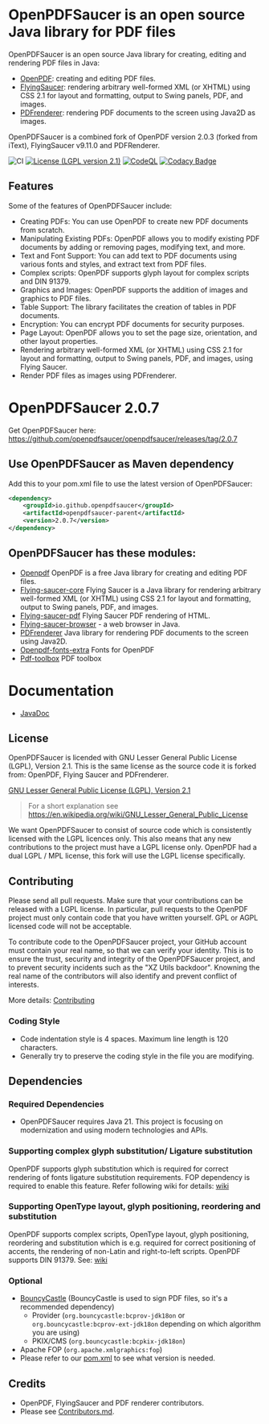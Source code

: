 # OpenPDFSaucer is an open source Java library for PDF files

OpenPDFSaucer is an open source Java library for creating, editing and rendering PDF files in Java:
- [OpenPDF](openpdf): creating and editing PDF files.
- [FlyingSaucer](flying-saucer-pdf): rendering arbitrary well-formed XML (or XHTML) using CSS 2.1 for layout and formatting, output to Swing panels, PDF, and images.
- [PDFrenderer](PDFrenderer): rendering PDF documents to the screen using Java2D as images.

OpenPDFSaucer is a combined fork of OpenPDF version 2.0.3 (forked from iText), FlyingSaucer v9.11.0 and PDFRenderer. 

![CI](https://github.com/openpdfsaucer/openpdfsaucer/actions/workflows/maven.yml/badge.svg)
[![License (LGPL version 2.1)](https://img.shields.io/badge/license-GNU%20LGPL%20version%202.1-blue.svg?style=flat-square)](http://opensource.org/licenses/LGPL-2.1)
[![CodeQL](https://github.com/openpdfsaucer/openpdfsaucer/actions/workflows/github-code-scanning/codeql/badge.svg)](https://github.com/openpdfsaucer/openpdfsaucer/actions/workflows/github-code-scanning/codeql)
[![Codacy Badge](https://app.codacy.com/project/badge/Grade/fa63ee335ecb4225808d1b4f3e4d6392)](https://app.codacy.com/gh/openpdfsaucer/openpdfsaucer/dashboard?utm_source=gh&utm_medium=referral&utm_content=&utm_campaign=Badge_grade)


## Features

Some of the features of OpenPDFSaucer include:

* Creating PDFs: You can use OpenPDF to create new PDF documents from scratch.
* Manipulating Existing PDFs: OpenPDF allows you to modify existing PDF documents by adding or removing pages, modifying
  text, and more.
* Text and Font Support: You can add text to PDF documents using various fonts and styles, and extract text from PDF
  files.
* Complex scripts: OpenPDF supports glyph layout for complex scripts and DIN 91379.
* Graphics and Images: OpenPDF supports the addition of images and graphics to PDF files.
* Table Support: The library facilitates the creation of tables in PDF documents.
* Encryption: You can encrypt PDF documents for security purposes.
* Page Layout: OpenPDF allows you to set the page size, orientation, and other layout properties.
* Rendering arbitrary well-formed XML (or XHTML) using CSS 2.1 for layout and formatting, output to Swing panels, PDF, and images, using Flying Saucer.
* Render PDF files as images using PDFrenderer.

# OpenPDFSaucer 2.0.7
Get OpenPDFSaucer here: https://github.com/openpdfsaucer/openpdfsaucer/releases/tag/2.0.7  


## Use OpenPDFSaucer as Maven dependency

Add this to your pom.xml file to use the latest version of OpenPDFSaucer:

```xml
<dependency>
    <groupId>io.github.openpdfsaucer</groupId>
    <artifactId>openpdfsaucer-parent</artifactId>
    <version>2.0.7</version>
</dependency>
```


## OpenPDFSaucer has these modules:
* [Openpdf](openpdf) OpenPDF is a free Java library for creating and editing PDF files.
* [Flying-saucer-core](flying-saucer-core) Flying Saucer is a Java library for rendering arbitrary well-formed XML (or XHTML) using CSS 2.1 for layout and formatting, output to Swing panels, PDF, and images.
* [Flying-saucer-pdf](flying-saucer-pdf) Flying Saucer PDF rendering of HTML.
* [Flying-saucer-browser](flying-saucer-browser) - a web browser in Java. 
* [PDFrenderer](PDFrenderer) Java library for rendering PDF documents to the screen using Java2D.
* [Openpdf-fonts-extra](openpdf-fonts-extra) Fonts for OpenPDF
* [Pdf-toolbox](pdf-toolbox) PDF toolbox

# Documentation
* [JavaDoc](https://openpdfsaucer.github.io/openpdfsaucer/)

## License
OpenPDFSaucer is licended with GNU Lesser General Public License (LGPL), Version 2.1. This is the same license as the source code it is forked from: OpenPDF, Flying Saucer and PDFrenderer.

[GNU Lesser General Public License (LGPL), Version 2.1](https://www.gnu.org/licenses/old-licenses/lgpl-2.1)

> For a short explanation see https://en.wikipedia.org/wiki/GNU_Lesser_General_Public_License

We want OpenPDFSaucer to consist of source code which is consistently licensed with the LGPL 
licences only. This also means that any new contributions to the project must have a LGPL license only.
OpenPDF had a dual LGPL / MPL license, this fork will use the LGPL license specifically.

## Contributing

  Please send all pull requests. Make sure that your contributions can be
released with a LGPL license. In particular, pull requests to the OpenPDF project must
only contain code that you have written yourself. GPL or AGPL licensed code will not be acceptable.

To contribute code to the OpenPDFSaucer project, your GitHub account must contain your real name, so that
we can verify your identity. This is to ensure the trust, security and integrity of the OpenPDFSaucer
project, and to prevent security incidents such as the "XZ Utils backdoor". Knowning the real name
of the contributors will also identify and prevent conflict of interests.

More details: [Contributing](CONTRIBUTING.md)

### Coding Style

- Code indentation style is 4 spaces. Maximum line length is 120 characters.
- Generally try to preserve the coding style in the file you are modifying.

## Dependencies

### Required Dependencies

- OpenPDFSaucer requires Java 21. This project is focusing on modernization and using modern technologies and APIs.

### Supporting complex glyph substitution/ Ligature substitution

OpenPDF supports glyph substitution which is required for correct rendering of fonts ligature substitution requirements.
FOP dependency is required to enable this feature. Refer following wiki for
details: [wiki](https://github.com/LibrePDF/OpenPDF/wiki/Multi-byte-character-language-support-with-TTF-fonts)

### Supporting OpenType layout, glyph positioning, reordering and substitution

OpenPDF supports complex scripts, OpenType layout, glyph positioning, reordering and substitution which is e.g. required for correct
positioning of accents, the rendering of non-Latin and right-to-left scripts. OpenPDF supports DIN 91379.
See: [wiki](https://github.com/openpdfsaucer/openpdfsaucer/wiki/OpenPDF:-Accents,-DIN-91379,-non-Latin-scripts)

### Optional

- [BouncyCastle](https://www.bouncycastle.org/) (BouncyCastle is used to sign PDF files, so it's a recommended
  dependency)
  - Provider (`org.bouncycastle:bcprov-jdk18on` or `org.bouncycastle:bcprov-ext-jdk18on` depending
    on which algorithm you are using)
  - PKIX/CMS (`org.bouncycastle:bcpkix-jdk18on`)
- Apache FOP (`org.apache.xmlgraphics:fop`)
- Please refer to our [pom.xml](pom.xml) to see what version is needed.

## Credits
- OpenPDF, FlyingSaucer and PDF renderer contributors.
- Please see [Contributors.md](Contributors.md).

